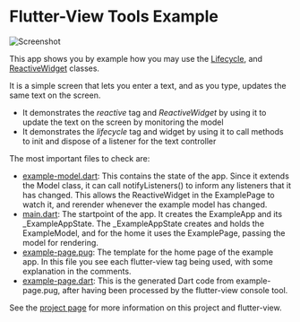 # Flutter-View Tools Example

![Screenshot](https://blobscdn.gitbook.com/v0/b/gitbook-28427.appspot.com/o/assets%2F-LRHVDDIma_3N68abufD%2F-LWM9V9wMP-C9WhjSbbp%2F-LWM9aQ8XpDfbRzDhcCX%2FScreen%20Shot%202019-01-16%20at%2015.56.18.png?alt=media&token=4906ced2-15fd-478f-a80d-8e9a4eab8d20)

This app shows you by example how you may use the [Lifecycle](https://github.com/flutter-view/flutter-view-tools/blob/master/lib/src/lifecycle.dart), and [ReactiveWidget](https://github.com/flutter-view/flutter-view-tools/blob/master/lib/src/reactive-widget.dart) classes.

It is a simple screen that lets you enter a text, and as you type, updates the same text on the screen.

- It demonstrates the *reactive* tag and *ReactiveWidget* by using it to update the text on the screen by monitoring the model
- It demonstrates the *lifecycle* tag and widget by using it to call methods to init and dispose of a listener for the text controller

The most important files to check are:

- [example-model.dart](https://github.com/flutter-view/flutter-view-tools/blob/master/example/lib/example-model.dart): This contains the state of the app. Since it extends the Model class, it can call notifyListeners() to inform any listeners that it has changed. This allows the ReactiveWidget in the ExamplePage to watch it, and rerender whenever the example model has changed.
- [main.dart](https://github.com/flutter-view/flutter-view-tools/blob/master/example/lib/main.dart): The startpoint of the app. It creates the ExampleApp and its _ExampleAppState. The _ExampleAppState creates and holds the ExampleModel, and for the home it uses the ExamplePage, passing the model for rendering.
- [example-page.pug](https://github.com/flutter-view/flutter-view-tools/blob/master/example/lib/example-page.pug): The template for the home page of the example app. In this file you see each flutter-view tag being used, with some explanation in the comments.
- [example-page.dart](https://github.com/flutter-view/flutter-view-tools/blob/master/example/lib/example-page.dart): This is the generated Dart code from example-page.pug, after having been processed by the flutter-view console tool.

See the [project page](https://github.com/flutter-view/flutter-view-tools) for more information on this project and flutter-view.